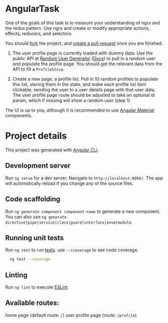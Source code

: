 # AngularTask

One of the goals of this task is to measure your understanding of ngrx and the redux pattern.
Use ngrx and create or modify appropriate actions, effects, reducers, and selectors.

You should [fork](https://help.github.com/en/github/getting-started-with-github/fork-a-repo) the project,
and [create a pull request](https://help.github.com/en/github/collaborating-with-issues-and-pull-requests/creating-a-pull-request-from-a-fork)
once you are finished.

1. The user profile page is currently loaded with dummy data. Use the public API
   at [Random User Generator](https://randomuser.me/) ([Docs](https://randomuser.me/documentation)) to pull in a random
   user and populate the profile page. You should get the relevant data from the API to fill a `ProfileStore`.

2. Create a new page, a profile list. Pull in 10 random profiles to populate this list, storing them in the state, and
   make each profile list item clickable, sending the user to a user details page with that user data. The user profile
   page route should be adjusted to take an optional id param, which if missing will show a random user (step 1)

The UI is up to you, although it is recommended to
use [Angular Material](https://material.angular.io/components/categories) components.

# Project details

This project was generated with [Angular CLI](https://github.com/angular/angular-cli).

## Development server

Run `ng serve` for a dev server. Navigate to `http://localhost:8888/`. The app will automatically reload if you change
any of the source files.

## Code scaffolding

Run `ng generate component component-name` to generate a new component. You can also
use `ng generate directive|pipe|service|class|guard|interface|enum|module`.

## Running unit tests

Run `ng test` to run [tests](https://jestjs.io/docs/expect#expectvalue).
use `--ccoverage` to see code coverage.

```bash
  ng test --coverage
```

## Linting

Run `ng lint` to execute [ESLint](https://github.com/typescript-eslint/typescript-eslint).

## Available routes:

home page (default route: `/`)
user profile page (route: `/profile`)


